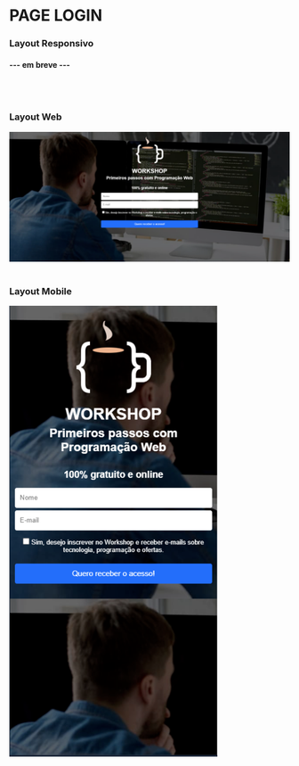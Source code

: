 # PAGE LOGIN

### Layout Responsivo
#### ---  em breve  ---
<br>
<br>


### Layout Web
![Layout](https://github.com/MURlL0/Portifolio/blob/main/Sites/Pagina%20de%20captura/images/image.png?raw=true "Web")
<br>
<br>



### Layout Mobile
![Layout](https://github.com/MURlL0/Portifolio/blob/main/Sites/Pagina%20de%20captura/images/mobile..png?raw=true "Mobile")


